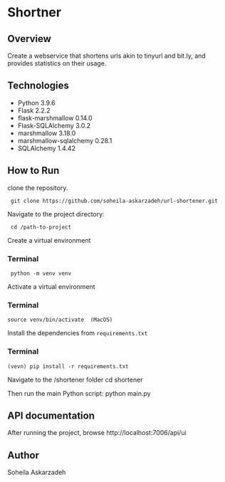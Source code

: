 # Shortner

## Overview 
Create a webservice that shortens urls akin to tinyurl and bit.ly, and provides statistics on their usage.

## Technologies

- Python 3.9.6
- Flask 2.2.2
- flask-marshmallow 0.14.0
- Flask-SQLAlchemy 3.0.2
- marshmallow 3.18.0
- marshmallow-sqlalchemy 0.28.1
- SQLAlchemy 1.4.42

## How to Run 

clone the repository.

     git clone https://github.com/soheila-askarzadeh/url-shortener.git

Navigate to the project directory:

     cd /path-to-project

Create a virtual environment
 ### Terminal 
     python -m venv venv

Activate a virtual environment
 ### Terminal 
    source venv/bin/activate  (MacOS)

Install the dependencies from `requirements.txt`
   ### Terminal 
    (vevn) pip install -r requirements.txt 

Navigate to the /shortener folder 
     cd shortener

Then run the main Python script:
     python main.py

## API documentation
After running the project, browse http://localhost:7006/api/ui

## Author
   Soheila Askarzadeh 
